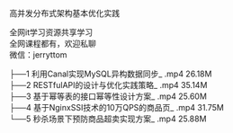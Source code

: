 高并发分布式架构基本优化实践

全网it学习资源共享学习<br>全网课程都有，欢迎私聊<br>微信：jerryttom<br>

├──1 利用Canal实现MySQL异构数据同步_ .mp4 26.18M<br> ├──2 RESTfulAPI的设计与优化实践策略_ .mp4 35.14M<br> ├──3 基于幂等表的接口幂等性设计方案_ .mp4 25.60M<br> ├──4 基于NginxSSI技术的10万QPS的商品页_ .mp4 31.75M<br> └──5 秒杀场景下预防商品超卖实现方案_ .mp4 25.88M